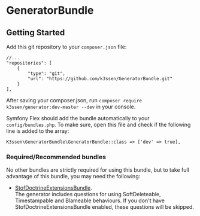 GeneratorBundle
=====================

## Getting Started

Add this git repository to your `composer.json` file:

    //...
    "repositories": [
        {
            "type": "git",
            "url": "https://github.com/k3ssen/GeneratorBundle.git"
        }
    ],
    
After saving your composer.json, run `composer require k3ssen/generator:dev-master --dev` in your console.

Symfony Flex should add the bundle automatically to your `config/bundles.php`.
To make sure, open this file and check if the following line 
is added to the array:

    
    K3ssen\GeneratorBundle\GeneratorBundle::class => ['dev' => true],



### Required/Recommended bundles

No other bundles are strictly required for using this bundle, but to
take full advantage of this bundle, you may need
the following:

- [StofDoctrineExtensionsBundle](http://symfony.com/doc/master/bundles/StofDoctrineExtensionsBundle/index.html).  
The generator includes questions for using SoftDeleteable, Timestampable and
Blameable behaviours. 
If you don't have StofDoctrineExtensionsBundle enabled, these questions will
be skipped.
